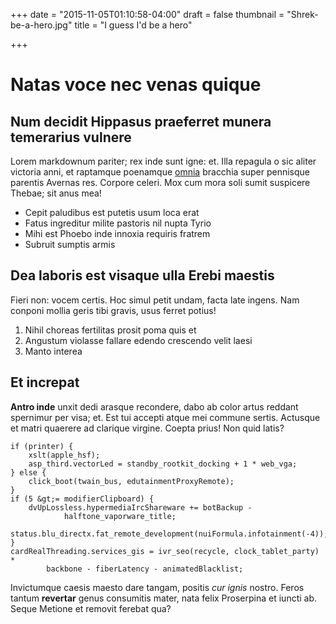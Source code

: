 +++
date = "2015-11-05T01:10:58-04:00"
draft = false
thumbnail = "Shrek-be-a-hero.jpg"
title = "I guess I'd be a hero"

+++
# Natas voce nec venas quique

## Num decidit Hippasus praeferret munera temerarius vulnere

Lorem markdownum pariter; rex inde sunt igne: et. Illa repagula o sic aliter
victoria anni, et raptamque poenamque [omnia](http://textfromdog.tumblr.com/)
bracchia super pennisque parentis Avernas res. Corpore celeri. Mox cum mora soli
sumit suspicere Thebae; sit anus mea!

- Cepit paludibus est putetis usum loca erat
- Fatus ingreditur milite pastoris nil nupta Tyrio
- Mihi est Phoebo inde innoxia requiris fratrem
- Subruit sumptis armis

## Dea laboris est visaque ulla Erebi maestis

Fieri non: vocem certis. Hoc simul petit undam, facta late ingens. Nam conponi
mollia geris tibi gravis, usus ferret potius!

1. Nihil choreas fertilitas prosit poma quis et
2. Angustum violasse fallare edendo crescendo velit laesi
3. Manto interea

## Et increpat

**Antro inde** unxit dedi arasque recondere, dabo ab color artus reddant
spernimur per visa; et. Est tui accepti atque mei commune sertis. Actusque et
matri quaerere ad clarique virgine. Coepta prius! Non quid latis?

    if (printer) {
        xslt(apple_hsf);
        asp_third.vectorLed = standby_rootkit_docking + 1 * web_vga;
    } else {
        click_boot(twain_bus, edutainmentProxyRemote);
    }
    if (5 &gt;= modifierClipboard) {
        dvUpLossless.hypermediaIrcShareware += botBackup -
                halftone_vaporware_title;
        status.blu_directx.fat_remote_development(nuiFormula.infotainment(-4));
    }
    cardRealThreading.services_gis = ivr_seo(recycle, clock_tablet_party) *
            backbone - fiberLatency - animatedBlacklist;

Invictumque caesis maesto dare tangam, positis *cur ignis* nostro. Feros tantum
**revertar** genus consumitis mater, nata felix Proserpina et iuncti ab. Seque
Metione et removit ferebat qua?